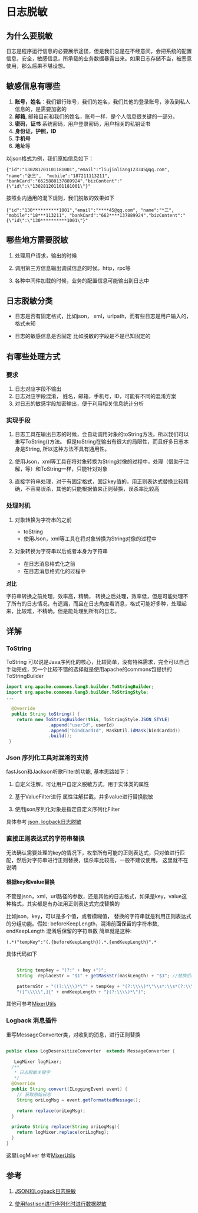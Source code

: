 # 日志脱敏

## 为什么要脱敏

日志是程序运行信息的必要展示途径，但是我们总是在不经意间，会把系统的配置信息，安全，敏感信息，所承载的业务数据暴露出来。如果日志存储不当，被恶意使用，那么后果不堪设想。 

## 敏感信息有哪些

1. **账号，姓名**：我们银行账号，我们的姓名，我们其他的登录账号，涉及到私人信息的，是需要加密的
2. **邮箱**, 邮箱目前和我们的姓名，账号一样，是个人信息很关键的一部分。
3. **密码，证书** 系统密码，用户登录密码，用户相关的私钥证书
4. **身份证，护照，ID**
5. **手机号**
6. **地址**等 

以json格式为例，我们原始信息如下：
```
{"id":"130281201101181001","email":"liujinliang123345@qq.com", "name":"张三",  "mobile":"187211113211", "bankCard":"6625880137889924","bizContent":"{\"id\":\"130281201101181001\"}"
```
按照业内通用的混下规则，我们脱敏的效果如下
```
{"id":"130**********1001","email":"****45@qq.com", "name":"*三",  "mobile":"18***113211", "bankCard":"662****137889924","bizContent":"{\"id\":\"130**********1001\"}"
```


## 哪些地方需要脱敏

1. 处理用户请求，输出的时候

2. 调用第三方信息输出调试信息的时候。http，rpc等

3. 各种中间件加载的时候，业务的配置信息可能输出到日志中

## 日志脱敏分类 

- 日志是否有固定格式，比如json， xml，urlpath，而有些日志是用户输入的，格式未知

- 日志的敏感信息是否固定  比如脱敏的字段是不是已知固定的

## 有哪些处理方式

### 要求

1. 日志对应字段不输出
2. 日志对应字段混淆， 姓名，邮箱，手机号，ID，可能有不同的混淆方案
3. 对日志的敏感字段加密输出，便于利用相关信息统计分析

### 实现手段

1. 日志工具在输出日志的时候，会自动调用对象的toString方法，所以我们可以重写ToString()方法。 但是toString在输出有很大的局限性，而且好多日志本身是String, 所以这种方法不具有通用性。

2. 使用Json，xml等工具在将对象转换为String对像的过程中，处理（借助于注解，等）和ToString一样，只能针对对象

3. 直接字符串处理，对于有固定格式，固定key值的，用正则表达式替换比较精确，不容易误杀，其他的只能根据值来正则替换，误杀率比较高

### 处理时机

1. 对象转换为字符串的之前
   - toString
   - 使用Json，xml等工具在将对象转换为String对像的过程中

2. 对象转换为字符串以后或者本身为字符串
   - 在日志消息格式化之前
   - 在日志消息格式化的过程中

**对比**

字符串转换之前处理，效率高，精确， 转换之后处理，效率低，但是可能处理不了所有的日志情况，有遗漏，而且在日志角度看消息，格式可能好多种，处理起来，比较难，不精确。但是能处理到所有的日志。

## 详解

### ToString

ToString 可以说是Java序列化的核心，比较简单，没有特殊需求，完全可以自己手动完成，另一个比较不错的选择就是使用apache的commons包提供的ToStringBuilder

``` java
import org.apache.commons.lang3.builder.ToStringBuilder;
import org.apache.commons.lang3.builder.ToStringStyle;
...

  @Override
  public String toString() {
    return new ToStringBuilder(this, ToStringStyle.JSON_STYLE)
                .append("userId", userId)
                .append("bindCardId", MaskUtil.idMask(bindCardId))
                .build();
 }
```


### Json 序列化工具对混淆的支持

fastJson和Jackson听歌Filter的功能, 基本思路如下：

1. 自定义注解，可让用户自定义脱敏方式，用于实体类的属性

2. 基于ValueFilter进行 属性注解拦截，并多value进行替换脱敏

3. 使用json序列化对象是指定自定义序列化Filter

具体参考 [json, logback日志脱敏](https://blog.csdn.net/qq_26418435/article/details/103620548)


### 直接正则表达式的字符串替换

无法确认需要处理的key的情况下，枚举所有可能的正则表达式，只对值进行匹配，然后对字符串进行正则替换，误杀率比较高，一般不建议使用。 这里就不在说明

#### 根据key和value替换

不管是json，xml，url路径的参数，还是其他的日志格式，如果是key，value这种格式，其实都是有办法用正则表达式完成替换的

比如json，key，可以是多个值，或者模糊值， 替换的字符串就是利用正则表达式的分组功能。假如: beforeKeepLength，混淆前面保留的字符串数, endKeepLength 混淆后保留的字符串数
简单就是这种: 
```
(.*)"tempKey":"(.{beforeKeepLength}).*.{endKeepLength}".* 
```
具体代码如下
``` java

    String tempKey = "(?:" + key +")";
    String  replaceStr = "$1" + getMaskStr(maskLength) + "$3"; //替换后的字符串

    patternStr = "((?:\\\\)*\"" + tempKey + "(?:\\\\)*\"\\s*:\\s*(?:\\\\)*\".{" + beforeKeepLength + "})([^\",]*)" +
    "([^\\\\\",]{" + endKeepLength + "}(?:\\\\)*\")";

```

其他可参考[MixerUtils](src/MixerUtils.java)

### Logback 消息插件
  
重写MessageConverter类，对收到的消息，进行正则替换

``` java

public class LogDesensitizeConverter  extends MessageConverter {

   LogMixer logMixer;
  /**
   * 日志脱敏关键字
   */
  @Override
  public String convert(ILoggingEvent event) {
    // 获取原始日志
    String oriLogMsg = event.getFormattedMessage();

    return replace(oriLogMsg);
  }

  private String replace(String oriLogMsg){
    return logMixer.replace(oriLogMsg);
  }
}

```

这里LogMixer 参考[MixerUtils](src/MixerUtils.java)

## 参考

1. [JSON和Logback日志脱敏](https://blog.csdn.net/qq_26418435/article/details/103620548)

2. [使用fastjson进行序列化时进行数据脱敏](https://blog.csdn.net/HinstenyHisoka/article/details/85167805)



